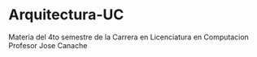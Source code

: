 # Arquitectura-UC
Materia del 4to semestre de la Carrera en Licenciatura en Computacion
Profesor Jose Canache
